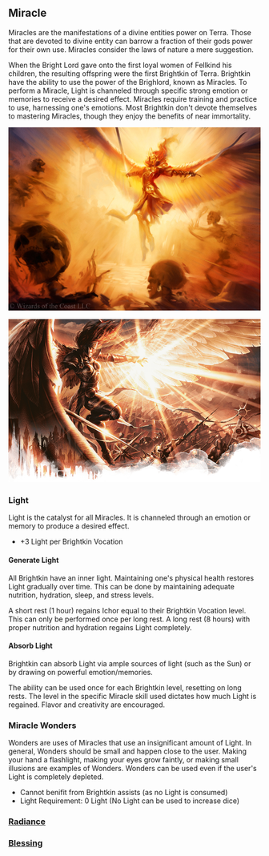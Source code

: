 ## Miracle

Miracles are the manifestations of a divine entities power on Terra. Those that are devoted to divine entity can barrow a fraction of their gods power for their own use. Miracles consider the laws of nature a mere suggestion.



When the Bright Lord gave onto the first loyal women of Fellkind his children, the resulting offspring were the first Brightkin of Terra. Brightkin have the ability to use the power of the Brighlord, known as Miracles. To perform a Miracle, Light is channeled through specific strong emotion or memories to receive a desired effect.
Miracles require training and practice to use, harnessing one's emotions. Most Brightkin don't devote themselves to mastering Miracles, though they enjoy the benefits of near immortality.

![Copyright](Miracles.png)

![Copyright](Miracles2.png)

### Light

Light is the catalyst for all Miracles. It is channeled through an emotion or memory to produce a desired effect.

- +3 Light per Brightkin Vocation

#### Generate Light

All Brightkin have an inner light. Maintaining one's physical health restores Light gradually over time. This can be done by maintaining adequate nutrition, hydration, sleep, and stress levels.

A short rest (1 hour) regains Ichor equal to their Brightkin Vocation level. This can only be performed once per long rest. A long rest (8 hours) with proper nutrition and hydration regains Light completely.

#### Absorb Light

Brightkin can absorb Light via ample sources of light (such as the Sun) or by drawing on powerful emotion/memories.

The ability can be used once for each Brightkin level, resetting on long rests. The level in the specific Miracle skill used dictates how much Light is regained. Flavor and creativity are encouraged.

### Miracle Wonders

Wonders are uses of Miracles that use an insignificant  amount of Light. In general, Wonders should be small and happen close to the user. Making your hand a flashlight, making your eyes grow faintly, or making small illusions are examples of Wonders. Wonders can be used even if the user's Light is completely depleted.

- Cannot benifit from Brightkin assists (as no Light is consumed)
- Light Requirement: 0 Light (No Light can be used to increase dice)

### [Radiance](Miracles/Radiance.md)

### [Blessing](Miracles/Blessing.md)
